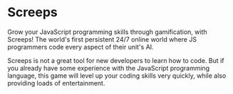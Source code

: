 # Screeps

Grow your JavaScript programming skills through gamification, with Screeps! The world's first persistent 24/7 online world where JS programmers code every aspect of their unit's AI.

Screeps is not a great tool for new developers to learn how to code. But if you already have some experience with the JavaScript programming language, this game will level up your coding skills very quickly, while also providing loads of entertainment. 
